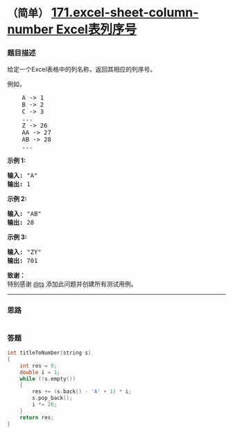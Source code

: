 # `（简单）`  [171.excel-sheet-column-number Excel表列序号](https://leetcode-cn.com/problems/excel-sheet-column-number/)

### 题目描述
<p>给定一个Excel表格中的列名称，返回其相应的列序号。</p>

<p>例如，</p>

<pre>    A -&gt; 1
    B -&gt; 2
    C -&gt; 3
    ...
    Z -&gt; 26
    AA -&gt; 27
    AB -&gt; 28 
    ...
</pre>

<p><strong>示例 1:</strong></p>

<pre><strong>输入:</strong> "A"
<strong>输出:</strong> 1
</pre>

<p><strong>示例&nbsp;2:</strong></p>

<pre><strong>输入: </strong>"AB"
<strong>输出:</strong> 28
</pre>

<p><strong>示例&nbsp;3:</strong></p>

<pre><strong>输入: </strong>"ZY"
<strong>输出:</strong> 701</pre>

<p><strong>致谢：</strong><br>
特别感谢&nbsp;<a href="http://leetcode.com/discuss/user/ts">@ts</a>&nbsp;添加此问题并创建所有测试用例。</p>


---
### 思路
```
```

### 答题
``` C++
int titleToNumber(string s)
{
	int res = 0;
	double i = 1;
	while (!s.empty())
	{
		res += (s.back() - 'A' + 1) * i;
		s.pop_back();
		i *= 26;
	}
	return res;
}
```


